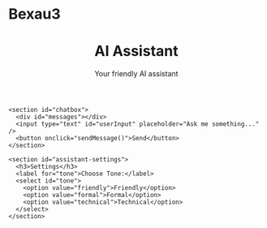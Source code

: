# Bexau3
<!DOCTYPE html>
<html lang="en">
<head>
  <meta charset="UTF-8">
  <meta name="viewport" content="width=device-width, initial-scale=1.0">
  <title>AI Assistant</title>
  <link rel="stylesheet" href="styles.css">
  <script src="https://cdn.jsdelivr.net/npm/axios/dist/axios.min.js"></script>
</head>
<body>

  <div id="app">
    <header>
      <h1>AI Assistant</h1>
      <p>Your friendly AI assistant</p>
    </header>

    <section id="chatbox">
      <div id="messages"></div>
      <input type="text" id="userInput" placeholder="Ask me something..." />
      <button onclick="sendMessage()">Send</button>
    </section>

    <section id="assistant-settings">
      <h3>Settings</h3>
      <label for="tone">Choose Tone:</label>
      <select id="tone">
        <option value="friendly">Friendly</option>
        <option value="formal">Formal</option>
        <option value="technical">Technical</option>
      </select>
    </section>
  </div>

  <script src="app.js"></script>
</body>
</html>
